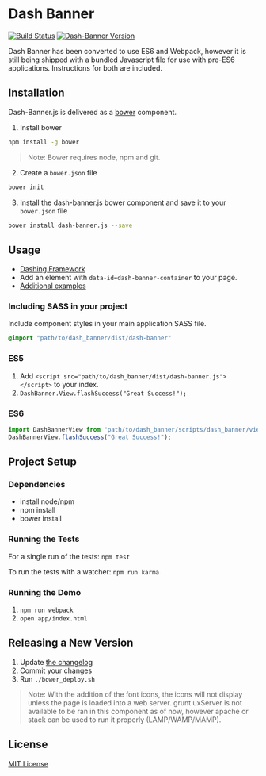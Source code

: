 # Dash Banner

[![Build Status](https://travis-ci.org/samaritanministries/dash-banner.js.svg?branch=master)](https://travis-ci.org/samaritanministries/dash-banner.js)
[![Dash-Banner Version](https://img.shields.io/badge/Version-2.1.0-green.svg)]()

Dash Banner has been converted to use ES6 and Webpack, however it is still being shipped with a bundled Javascript file for use with pre-ES6 applications. Instructions for both are included.

## Installation

Dash-Banner.js is delivered as a [bower](bower.io) component.

1. Install bower
  ```bash
  npm install -g bower
  ```

  >Note: Bower requires node, npm and git.

2. Create a `bower.json` file
  ```bash
  bower init
  ```

3. Install the dash-banner.js bower component and save it to your `bower.json` file
  ```bash
  bower install dash-banner.js --save
  ```

## Usage

* [Dashing Framework](https://github.com/dashframework/dashing/)
* Add an element with `data-id=dash-banner-container` to your page.
* [Additional examples](examples.md)

### Including SASS in your project

Include component styles in your main application SASS file.

```scss
@import "path/to/dash_banner/dist/dash-banner"
```

### ES5

1. Add `<script src="path/to/dash_banner/dist/dash-banner.js"></script>` to your index.
2. `DashBanner.View.flashSuccess("Great Success!");`

### ES6

```javascript
import DashBannerView from "path/to/dash_banner/scripts/dash_banner/view.js"
DashBannerView.flashSuccess("Great Success!");
```

## Project Setup

### Dependencies

* install node/npm
* npm install
* bower install

### Running the Tests

For a single run of the tests:
`npm test`

To run the tests with a watcher:
`npm run karma`

### Running the Demo

1. `npm run webpack`
2. `open app/index.html`

## Releasing a New Version

1. Update [the changelog](CHANGELOG.md)
2. Commit your changes
3. Run `./bower_deploy.sh`

>Note: With the addition of the font icons, the icons will not display unless the page is loaded into a web server. grunt uxServer is not available to be ran in this component as of now, however apache or stack can be used to run it properly (LAMP/WAMP/MAMP).

## License

[MIT License](LICENSE.md)

